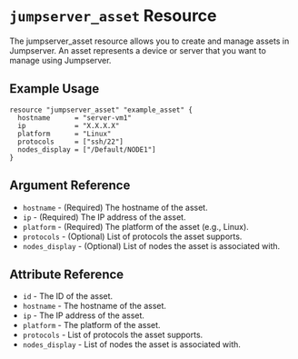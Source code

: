 # `jumpserver_asset` Resource

The jumpserver_asset resource allows you to create and manage assets in Jumpserver. An asset represents a device or server that you want to manage using Jumpserver.


## Example Usage

```hcl
resource "jumpserver_asset" "example_asset" {
  hostname      = "server-vm1"
  ip            = "X.X.X.X"
  platform      = "Linux"
  protocols     = ["ssh/22"]
  nodes_display = ["/Default/NODE1"]
}
```

## Argument Reference

* `hostname` - (Required) The hostname of the asset.
* `ip` - (Required) The IP address of the asset.
* `platform` - (Required) The platform of the asset (e.g., Linux).
* `protocols` - (Optional) List of protocols the asset supports.
* `nodes_display` - (Optional) List of nodes the asset is associated with.

## Attribute Reference

* `id` - The ID of the asset.
* `hostname` - The hostname of the asset.
* `ip` - The IP address of the asset.
* `platform` - The platform of the asset.
* `protocols` - List of protocols the asset supports.
* `nodes_display` - List of nodes the asset is associated with.